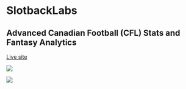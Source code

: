 # SlotbackLabs

## Advanced Canadian Football (CFL) Stats and Fantasy Analytics

[Live site](https://slotbacklabs.com)

<a href="https://www.netlify.com">
  <img src="https://www.netlify.com/img/global/badges/netlify-color-accent.svg"/>
</a>

![](https://i.imgur.com/xR9MfCO.png)
